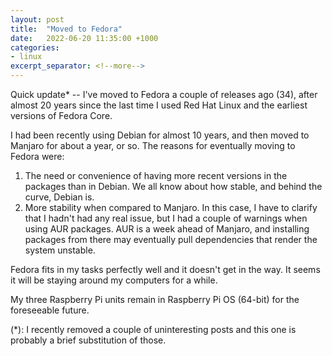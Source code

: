 ```yaml
---
layout: post
title:  "Moved to Fedora"
date:   2022-06-20 11:35:00 +1000
categories:
- linux
excerpt_separator: <!--more-->
---
```

Quick update* -- I've moved to Fedora a couple of releases ago (34), after almost 20 years since the last time I used Red Hat Linux and the earliest versions of Fedora Core. 

I had been recently using Debian for almost 10 years, and then moved to Manjaro for about a year, or so. The reasons for eventually moving to Fedora were:
1. The need or convenience of having more recent versions in the packages than in Debian. We all know about how stable, and behind the curve, Debian is.
2. More stability when compared to Manjaro. In this case, I have to clarify that I hadn't had any real issue, but I had a couple of warnings when using AUR packages. AUR is a week ahead of Manjaro, and installing packages from there may eventually pull dependencies that render the system unstable.

Fedora fits in my tasks perfectly well and it doesn't get in the way. It seems it will be staying around my computers for a while.

My three Raspberry Pi units remain in Raspberry Pi OS (64-bit) for the foreseeable future.

(*): I recently removed a couple of uninteresting posts and this one is probably a brief substitution of those.